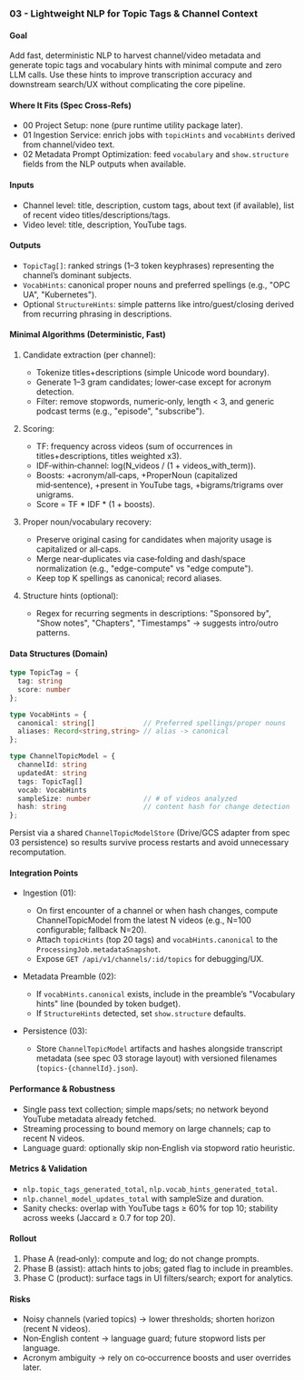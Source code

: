 ### 03 - Lightweight NLP for Topic Tags & Channel Context

#### Goal

Add fast, deterministic NLP to harvest channel/video metadata and generate topic tags and vocabulary hints with minimal compute and zero LLM calls. Use these hints to improve transcription accuracy and downstream search/UX without complicating the core pipeline.

#### Where It Fits (Spec Cross‑Refs)

- 00 Project Setup: none (pure runtime utility package later).
- 01 Ingestion Service: enrich jobs with `topicHints` and `vocabHints` derived from channel/video text.
- 02 Metadata Prompt Optimization: feed `vocabulary` and `show.structure` fields from the NLP outputs when available.

#### Inputs

- Channel level: title, description, custom tags, about text (if available), list of recent video titles/descriptions/tags.
- Video level: title, description, YouTube tags.

#### Outputs

- `TopicTag[]`: ranked strings (1–3 token keyphrases) representing the channel’s dominant subjects.
- `VocabHints`: canonical proper nouns and preferred spellings (e.g., "OPC UA", "Kubernetes").
- Optional `StructureHints`: simple patterns like intro/guest/closing derived from recurring phrasing in descriptions.

#### Minimal Algorithms (Deterministic, Fast)

1) Candidate extraction (per channel):
   - Tokenize titles+descriptions (simple Unicode word boundary).
   - Generate 1–3 gram candidates; lower‑case except for acronym detection.
   - Filter: remove stopwords, numeric‑only, length < 3, and generic podcast terms (e.g., "episode", "subscribe").

2) Scoring:
   - TF: frequency across videos (sum of occurrences in titles+descriptions, titles weighted x3).
   - IDF‑within‑channel: log(N_videos / (1 + videos_with_term)).
   - Boosts: +acronym/all‑caps, +ProperNoun (capitalized mid‑sentence), +present in YouTube tags, +bigrams/trigrams over unigrams.
   - Score = TF * IDF * (1 + boosts).

3) Proper noun/vocabulary recovery:
   - Preserve original casing for candidates when majority usage is capitalized or all‑caps.
   - Merge near‑duplicates via case‑folding and dash/space normalization (e.g., "edge-compute" vs "edge compute").
   - Keep top K spellings as canonical; record aliases.

4) Structure hints (optional):
   - Regex for recurring segments in descriptions: "Sponsored by", "Show notes", "Chapters", "Timestamps" → suggests intro/outro patterns.

#### Data Structures (Domain)

```ts
type TopicTag = {
  tag: string
  score: number
};

type VocabHints = {
  canonical: string[]            // Preferred spellings/proper nouns
  aliases: Record<string,string> // alias -> canonical
};

type ChannelTopicModel = {
  channelId: string
  updatedAt: string
  tags: TopicTag[]
  vocab: VocabHints
  sampleSize: number             // # of videos analyzed
  hash: string                   // content hash for change detection
};
```

Persist via a shared `ChannelTopicModelStore` (Drive/GCS adapter from spec 03 persistence) so results survive process restarts and avoid unnecessary recomputation.

#### Integration Points

- Ingestion (01):
  - On first encounter of a channel or when hash changes, compute ChannelTopicModel from the latest N videos (e.g., N=100 configurable; fallback N=20).
  - Attach `topicHints` (top 20 tags) and `vocabHints.canonical` to the `ProcessingJob.metadataSnapshot`.
  - Expose `GET /api/v1/channels/:id/topics` for debugging/UX.

- Metadata Preamble (02):
  - If `vocabHints.canonical` exists, include in the preamble’s "Vocabulary hints" line (bounded by token budget).
  - If `StructureHints` detected, set `show.structure` defaults.
- Persistence (03):
  - Store `ChannelTopicModel` artifacts and hashes alongside transcript metadata (see spec 03 storage layout) with versioned filenames (`topics-{channelId}.json`).

#### Performance & Robustness

- Single pass text collection; simple maps/sets; no network beyond YouTube metadata already fetched.
- Streaming processing to bound memory on large channels; cap to recent N videos.
- Language guard: optionally skip non‑English via stopword ratio heuristic.

#### Metrics & Validation

- `nlp.topic_tags_generated_total`, `nlp.vocab_hints_generated_total`.
- `nlp.channel_model_updates_total` with sampleSize and duration.
- Sanity checks: overlap with YouTube tags ≥ 60% for top 10; stability across weeks (Jaccard ≥ 0.7 for top 20).

#### Rollout

1) Phase A (read‑only): compute and log; do not change prompts.
2) Phase B (assist): attach hints to jobs; gated flag to include in preambles.
3) Phase C (product): surface tags in UI filters/search; export for analytics.

#### Risks

- Noisy channels (varied topics) → lower thresholds; shorten horizon (recent N videos).
- Non‑English content → language guard; future stopword lists per language.
- Acronym ambiguity → rely on co‑occurrence boosts and user overrides later.
